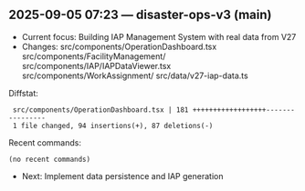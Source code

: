 ## 2025-09-05 07:23 — disaster-ops-v3 (main)
- Current focus: Building IAP Management System with real data from V27
- Changes: src/components/OperationDashboard.tsx src/components/FacilityManagement/ src/components/IAP/IAPDataViewer.tsx src/components/WorkAssignment/ src/data/v27-iap-data.ts

Diffstat:
```
 src/components/OperationDashboard.tsx | 181 ++++++++++++++++++----------------
 1 file changed, 94 insertions(+), 87 deletions(-)
```
Recent commands:
```
(no recent commands)
```
- Next: Implement data persistence and IAP generation

